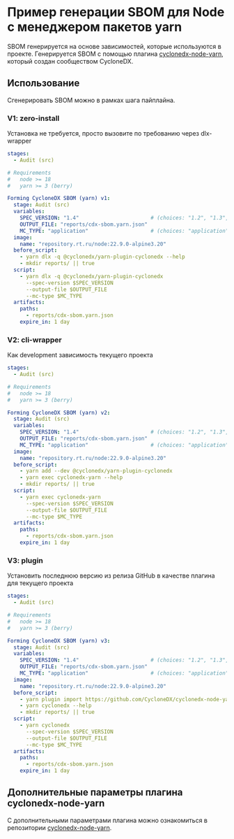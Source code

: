 # Пример генерации SBOM для Node с менеджером пакетов yarn

SBOM генерируется на основе зависимостей, которые используются в проекте. Генерируется SBOM с помощью плагина [cyclonedx-node-yarn](https://github.com/CycloneDX/cyclonedx-node-yarn), который создан сообществом CycloneDX.

## Использование

Сгенерировать SBOM можно в рамках шага пайплайна.

### V1: zero-install

Установка не требуется, просто вызовите по требованию через dlx-wrapper

```yaml
stages:
  - Audit (src)

# Requirements
#   node >= 18
#   yarn >= 3 (berry)

Forming CycloneDX SBOM (yarn) v1:
  stage: Audit (src)
  variables:
    SPEC_VERSION: "1.4"                       # (choices: "1.2", "1.3", "1.4", "1.5", "1.6")
    OUTPUT_FILE: "reports/cdx-sbom.yarn.json"
    MC_TYPE: "application"                    # (choices: "application", "firmware", "library")
  image:
    name: "repository.rt.ru/node:22.9.0-alpine3.20"
  before_script:
    - yarn dlx -q @cyclonedx/yarn-plugin-cyclonedx --help
    - mkdir reports/ || true
  script:
    - yarn dlx -q @cyclonedx/yarn-plugin-cyclonedx
      --spec-version $SPEC_VERSION
      --output-file $OUTPUT_FILE
      --mc-type $MC_TYPE
  artifacts:
    paths:
      - reports/cdx-sbom.yarn.json
    expire_in: 1 day
```

### V2: cli-wrapper

Как development зависимость текущего проекта

```yaml
stages:
  - Audit (src)

# Requirements
#   node >= 18
#   yarn >= 3 (berry)

Forming CycloneDX SBOM (yarn) v2:
  stage: Audit (src)
  variables:
    SPEC_VERSION: "1.4"                       # (choices: "1.2", "1.3", "1.4", "1.5", "1.6")
    OUTPUT_FILE: "reports/cdx-sbom.yarn.json"
    MC_TYPE: "application"                    # (choices: "application", "firmware", "library")
  image:
    name: "repository.rt.ru/node:22.9.0-alpine3.20"
  before_script:
    - yarn add --dev @cyclonedx/yarn-plugin-cyclonedx
    - yarn exec cyclonedx-yarn --help
    - mkdir reports/ || true
  script:
    - yarn exec cyclonedx-yarn
      --spec-version $SPEC_VERSION
      --output-file $OUTPUT_FILE
      --mc-type $MC_TYPE
  artifacts:
    paths:
      - reports/cdx-sbom.yarn.json
    expire_in: 1 day
```

### V3: plugin

Установить последнюю версию из релиза GitHub в качестве плагина для текущего проекта

```yaml
stages:
  - Audit (src)

# Requirements
#   node >= 18
#   yarn >= 3 (berry)

Forming CycloneDX SBOM (yarn) v3:
  stage: Audit (src)
  variables:
    SPEC_VERSION: "1.4"                       # (choices: "1.2", "1.3", "1.4", "1.5", "1.6")
    OUTPUT_FILE: "reports/cdx-sbom.yarn.json"
    MC_TYPE: "application"                    # (choices: "application", "firmware", "library")
  image:
    name: "repository.rt.ru/node:22.9.0-alpine3.20"
  before_script:
    - yarn plugin import https://github.com/CycloneDX/cyclonedx-node-yarn/releases/latest/download/yarn-plugin-cyclonedx.cjs
    - yarn cyclonedx --help
    - mkdir reports/ || true
  script:
    - yarn cyclonedx
      --spec-version $SPEC_VERSION
      --output-file $OUTPUT_FILE
      --mc-type $MC_TYPE
  artifacts:
    paths:
      - reports/cdx-sbom.yarn.json
    expire_in: 1 day
```

## Дополнительные параметры плагина cyclonedx-node-yarn

С дополнительными параметрами плагина можно ознакомиться в репозитории [cyclonedx-node-yarn](https://github.com/CycloneDX/cyclonedx-node-yarn).
